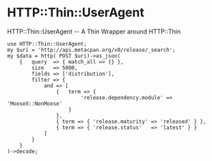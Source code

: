 HTTP::Thin::UserAgent
===================

HTTP::Thin::UserAgent --  A Thin Wrapper around HTTP::Thin


    use HTTP::Thin::UserAgent;
    my $uri = 'http://api.metacpan.org/v0/release/_search';
    my $data = http( POST $uri)->as_json(
        {   query  => { match_all => {} },
            size   => 5000,
            fields => ['distribution'],
            filter => {
                and => [
                    {   term => {
                            'release.dependency.module' => 'MooseX::NonMoose'
                        }
                    },
                    { term => { 'release.maturity' => 'released' } },
                    { term => { 'release.status'   => 'latest' } }
                ]
            }
        }
    )->decode;

